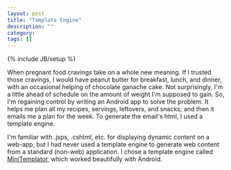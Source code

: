 ```yaml
---
layout: post
title: "Template Engine"
description: ""
category: 
tags: []
---
```

{% include JB/setup %}

When pregnant food cravings take on a whole new meaning.  If I trusted those cravings, I would have peanut butter for breakfast, lunch, and dinner, with an occasional helping of chocolate ganache cake.  Not surprisingly, I'm a little ahead of schedule on the amount of weight I'm supposed to gain.  So, I'm regaining control by writing an Android app to solve the problem.  It helps me plan all my recipes, servings, leftovers, and snacks; and then it emails me a plan for the week.  To generate the email's html, I used a template engine.

I'm familiar with .jsps, .cshtml, etc. for displaying dynamic content on a web-app, but I had never used a template engine to generate web content from a standard (non-web) application.  I chose a template engine called [MiniTemplator](http://www.source-code.biz/MiniTemplator/), which worked beautifully with Android.



